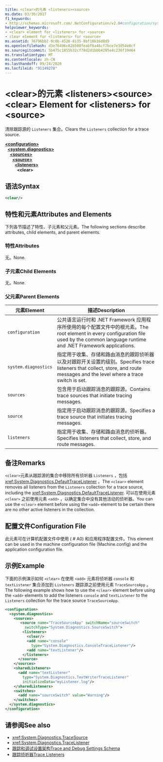 ```yaml
---
title: <clear>的元素 <listeners><source>
ms.date: 03/30/2017
f1_keywords:
- http://schemas.microsoft.com/.NetConfiguration/v2.0#configuration/system.diagnostics/sources/source/listeners/clear
helpviewer_keywords:
- <clear> element for <listeners> for <source>
- clear element for <listeners> for <source>
ms.assetid: 76796bb2-9c0b-4526-8135-8bf18b16d8d9
ms.openlocfilehash: d3e76496c82b508feabf8a46cf7bce7e3d54e8cf
ms.sourcegitcommit: 5b475c1855b32cf78d2d1bbb4295e4c236f39464
ms.translationtype: MT
ms.contentlocale: zh-CN
ms.lasthandoff: 09/24/2020
ms.locfileid: "91149278"
---
```

# <a name="clear-element-for-listeners-for-source"></a><span data-ttu-id="49d0c-102">\<clear>的元素 \<listeners>\<source></span><span class="sxs-lookup"><span data-stu-id="49d0c-102">\<clear> Element for \<listeners> for \<source></span></span>

<span data-ttu-id="49d0c-103">清除跟踪源的 `Listeners` 集合。</span><span class="sxs-lookup"><span data-stu-id="49d0c-103">Clears the `Listeners` collection for a trace source.</span></span>  

[**\<configuration>**](../configuration-element.md)\
&nbsp;&nbsp;[**\<system.diagnostics>**](system-diagnostics-element.md)\
&nbsp;&nbsp;&nbsp;&nbsp;[**\<sources>**](sources-element.md)\
&nbsp;&nbsp;&nbsp;&nbsp;&nbsp;&nbsp;[**\<source>**](source-element.md)\
&nbsp;&nbsp;&nbsp;&nbsp;&nbsp;&nbsp;&nbsp;&nbsp;[**\<listeners>**](listeners-element-for-source.md)\
&nbsp;&nbsp;&nbsp;&nbsp;&nbsp;&nbsp;&nbsp;&nbsp;&nbsp;&nbsp;**\<clear>**

## <a name="syntax"></a><span data-ttu-id="49d0c-104">语法</span><span class="sxs-lookup"><span data-stu-id="49d0c-104">Syntax</span></span>  
  
```xml  
<clear/>  
```  
  
## <a name="attributes-and-elements"></a><span data-ttu-id="49d0c-105">特性和元素</span><span class="sxs-lookup"><span data-stu-id="49d0c-105">Attributes and Elements</span></span>  

 <span data-ttu-id="49d0c-106">下列各节描述了特性、子元素和父元素。</span><span class="sxs-lookup"><span data-stu-id="49d0c-106">The following sections describe attributes, child elements, and parent elements.</span></span>  
  
### <a name="attributes"></a><span data-ttu-id="49d0c-107">特性</span><span class="sxs-lookup"><span data-stu-id="49d0c-107">Attributes</span></span>  

 <span data-ttu-id="49d0c-108">无。</span><span class="sxs-lookup"><span data-stu-id="49d0c-108">None.</span></span>  
  
### <a name="child-elements"></a><span data-ttu-id="49d0c-109">子元素</span><span class="sxs-lookup"><span data-stu-id="49d0c-109">Child Elements</span></span>  

 <span data-ttu-id="49d0c-110">无。</span><span class="sxs-lookup"><span data-stu-id="49d0c-110">None.</span></span>  
  
### <a name="parent-elements"></a><span data-ttu-id="49d0c-111">父元素</span><span class="sxs-lookup"><span data-stu-id="49d0c-111">Parent Elements</span></span>  
  
|<span data-ttu-id="49d0c-112">元素</span><span class="sxs-lookup"><span data-stu-id="49d0c-112">Element</span></span>|<span data-ttu-id="49d0c-113">描述</span><span class="sxs-lookup"><span data-stu-id="49d0c-113">Description</span></span>|  
|-------------|-----------------|  
|`configuration`|<span data-ttu-id="49d0c-114">公共语言运行时和 .NET Framework 应用程序所使用的每个配置文件中的根元素。</span><span class="sxs-lookup"><span data-stu-id="49d0c-114">The root element in every configuration file used by the common language runtime and .NET Framework applications.</span></span>|  
|`system.diagnostics`|<span data-ttu-id="49d0c-115">指定用于收集、存储和路由消息的跟踪侦听器以及对跟踪开关设置的级别。</span><span class="sxs-lookup"><span data-stu-id="49d0c-115">Specifies trace listeners that collect, store, and route messages and the level where a trace switch is set.</span></span>|  
|`sources`|<span data-ttu-id="49d0c-116">包含用于启动跟踪消息的跟踪源。</span><span class="sxs-lookup"><span data-stu-id="49d0c-116">Contains trace sources that initiate tracing messages.</span></span>|  
|`source`|<span data-ttu-id="49d0c-117">指定用于启动跟踪消息的跟踪源。</span><span class="sxs-lookup"><span data-stu-id="49d0c-117">Specifies a trace source that initiates tracing messages.</span></span>|  
|`listeners`|<span data-ttu-id="49d0c-118">指定用于收集、存储和路由消息的侦听器。</span><span class="sxs-lookup"><span data-stu-id="49d0c-118">Specifies listeners that collect, store, and route messages.</span></span>|  
  
## <a name="remarks"></a><span data-ttu-id="49d0c-119">备注</span><span class="sxs-lookup"><span data-stu-id="49d0c-119">Remarks</span></span>  

 <span data-ttu-id="49d0c-120">`<clear>`元素从跟踪源的集合中移除所有侦听器 `Listeners` ，包括 <xref:System.Diagnostics.DefaultTraceListener> 。</span><span class="sxs-lookup"><span data-stu-id="49d0c-120">The `<clear>` element removes all listeners from the `Listeners` collection for a trace source, including the <xref:System.Diagnostics.DefaultTraceListener>.</span></span> <span data-ttu-id="49d0c-121">可以在使用元素 `<clear>` 之前使用元素 `<add>` ，以确定集合中没有其他活动的侦听器。</span><span class="sxs-lookup"><span data-stu-id="49d0c-121">You can use the `<clear>` element before using the `<add>` element to be certain there are no other active listeners in the collection.</span></span>  
  
## <a name="configuration-file"></a><span data-ttu-id="49d0c-122">配置文件</span><span class="sxs-lookup"><span data-stu-id="49d0c-122">Configuration File</span></span>  

 <span data-ttu-id="49d0c-123">此元素可在计算机配置文件中使用 ( # A0) 和应用程序配置文件。</span><span class="sxs-lookup"><span data-stu-id="49d0c-123">This element can be used in the machine configuration file (Machine.config) and the application configuration file.</span></span>  
  
## <a name="example"></a><span data-ttu-id="49d0c-124">示例</span><span class="sxs-lookup"><span data-stu-id="49d0c-124">Example</span></span>  

 <span data-ttu-id="49d0c-125">下面的示例演示如何 `<clear>` 在使用 `<add>` 元素将侦听器 `console` 和 `textListener` 集合添加到 `Listeners` 跟踪源之前使用元素 `TraceSourceApp` 。</span><span class="sxs-lookup"><span data-stu-id="49d0c-125">The following example shows how to use the `<clear>` element before using the `<add>` elements to add the listeners `console` and `textListener` to the `Listeners` collection for the trace source `TraceSourceApp`.</span></span>  
  
```xml  
<configuration>  
  <system.diagnostics>  
    <sources>  
       <source name="TraceSourceApp" switchName="sourceSwitch"
         switchType="System.Diagnostics.SourceSwitch">  
        <listeners>  
          <clear/>  
          <add name="console"
            type="System.Diagnostics.ConsoleTraceListener"/>  
          <add name="textListener"/>  
        </listeners>  
      </source>  
    </sources>  
    <sharedListeners>  
      <add name="textListener"
        type="System.Diagnostics.TextWriterTraceListener"
        initializeData="myListener.log"/>  
    </sharedListeners>  
    <switches>  
      <add name="sourceSwitch" value="Warning"/>  
    </switches>  
  </system.diagnostics>  
</configuration>
```  
  
## <a name="see-also"></a><span data-ttu-id="49d0c-126">请参阅</span><span class="sxs-lookup"><span data-stu-id="49d0c-126">See also</span></span>

- <xref:System.Diagnostics.TraceSource>
- <xref:System.Diagnostics.TraceListener>
- [<span data-ttu-id="49d0c-127">跟踪和调试设置架构</span><span class="sxs-lookup"><span data-stu-id="49d0c-127">Trace and Debug Settings Schema</span></span>](index.md)
- [<span data-ttu-id="49d0c-128">跟踪侦听器</span><span class="sxs-lookup"><span data-stu-id="49d0c-128">Trace Listeners</span></span>](../../../debug-trace-profile/trace-listeners.md)
